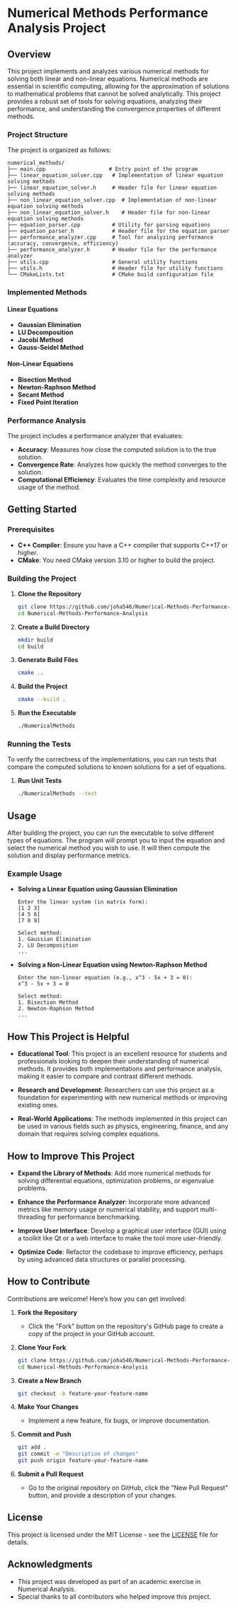# Numerical Methods Performance Analysis Project

## Overview

This project implements and analyzes various numerical methods for solving both linear and non-linear equations. Numerical methods are essential in scientific computing, allowing for the approximation of solutions to mathematical problems that cannot be solved analytically. This project provides a robust set of tools for solving equations, analyzing their performance, and understanding the convergence properties of different methods.

### Project Structure

The project is organized as follows:

```
numerical_methods/
├── main.cpp                    # Entry point of the program
├── linear_equation_solver.cpp   # Implementation of linear equation solving methods
├── linear_equation_solver.h     # Header file for linear equation solving methods
├── non_linear_equation_solver.cpp  # Implementation of non-linear equation solving methods
├── non_linear_equation_solver.h    # Header file for non-linear equation solving methods
├── equation_parser.cpp          # Utility for parsing equations
├── equation_parser.h            # Header file for the equation parser
├── performance_analyzer.cpp     # Tool for analyzing performance (accuracy, convergence, efficiency)
├── performance_analyzer.h       # Header file for the performance analyzer
├── utils.cpp                    # General utility functions
├── utils.h                      # Header file for utility functions
└── CMakeLists.txt               # CMake build configuration file
```

### Implemented Methods

#### Linear Equations
- **Gaussian Elimination**
- **LU Decomposition**
- **Jacobi Method**
- **Gauss-Seidel Method**

#### Non-Linear Equations
- **Bisection Method**
- **Newton-Raphson Method**
- **Secant Method**
- **Fixed Point Iteration**

### Performance Analysis

The project includes a performance analyzer that evaluates:
- **Accuracy**: Measures how close the computed solution is to the true solution.
- **Convergence Rate**: Analyzes how quickly the method converges to the solution.
- **Computational Efficiency**: Evaluates the time complexity and resource usage of the method.

## Getting Started

### Prerequisites

- **C++ Compiler**: Ensure you have a C++ compiler that supports C++17 or higher.
- **CMake**: You need CMake version 3.10 or higher to build the project.

### Building the Project

1. **Clone the Repository**
   ```bash
   git clone https://github.com/joha546/Numerical-Methods-Performance-Analysis.git
   cd Numerical-Methods-Performance-Analysis
   ```

2. **Create a Build Directory**
   ```bash
   mkdir build
   cd build
   ```

3. **Generate Build Files**
   ```bash
   cmake ..
   ```

4. **Build the Project**
   ```bash
   cmake --build .
   ```

5. **Run the Executable**
   ```bash
   ./NumericalMethods
   ```

### Running the Tests

To verify the correctness of the implementations, you can run tests that compare the computed solutions to known solutions for a set of equations.

1. **Run Unit Tests**
   ```bash
   ./NumericalMethods --test
   ```

## Usage

After building the project, you can run the executable to solve different types of equations. The program will prompt you to input the equation and select the numerical method you wish to use. It will then compute the solution and display performance metrics.

### Example Usage

- **Solving a Linear Equation using Gaussian Elimination**
  ```plaintext
  Enter the linear system (in matrix form):
  [1 2 3]
  [4 5 6]
  [7 8 9]

  Select method: 
  1. Gaussian Elimination
  2. LU Decomposition
  ...
  ```

- **Solving a Non-Linear Equation using Newton-Raphson Method**
  ```plaintext
  Enter the non-linear equation (e.g., x^3 - 5x + 3 = 0):
  x^3 - 5x + 3 = 0

  Select method:
  1. Bisection Method
  2. Newton-Raphson Method
  ...
  ```

## How This Project is Helpful

- **Educational Tool**: This project is an excellent resource for students and professionals looking to deepen their understanding of numerical methods. It provides both implementations and performance analysis, making it easier to compare and contrast different methods.
  
- **Research and Development**: Researchers can use this project as a foundation for experimenting with new numerical methods or improving existing ones.

- **Real-World Applications**: The methods implemented in this project can be used in various fields such as physics, engineering, finance, and any domain that requires solving complex equations.

## How to Improve This Project

- **Expand the Library of Methods**: Add more numerical methods for solving differential equations, optimization problems, or eigenvalue problems.
  
- **Enhance the Performance Analyzer**: Incorporate more advanced metrics like memory usage or numerical stability, and support multi-threading for performance benchmarking.

- **Improve User Interface**: Develop a graphical user interface (GUI) using a toolkit like Qt or a web interface to make the tool more user-friendly.

- **Optimize Code**: Refactor the codebase to improve efficiency, perhaps by using advanced data structures or parallel processing.

## How to Contribute

Contributions are welcome! Here’s how you can get involved:

1. **Fork the Repository**
   - Click the "Fork" button on the repository's GitHub page to create a copy of the project in your GitHub account.

2. **Clone Your Fork**
   ```bash
   git clone https://github.com/joha546/Numerical-Methods-Performance-Analysis.git
   cd Numerical-Methods-Performance-Analysis
   ```

3. **Create a New Branch**
   ```bash
   git checkout -b feature-your-feature-name
   ```

4. **Make Your Changes**
   - Implement a new feature, fix bugs, or improve documentation.

5. **Commit and Push**
   ```bash
   git add .
   git commit -m "Description of changes"
   git push origin feature-your-feature-name
   ```

6. **Submit a Pull Request**
   - Go to the original repository on GitHub, click the "New Pull Request" button, and provide a description of your changes.

## License

This project is licensed under the MIT License - see the [LICENSE](LICENSE) file for details.

## Acknowledgments

- This project was developed as part of an academic exercise in Numerical Analysis.
- Special thanks to all contributors who helped improve this project.
